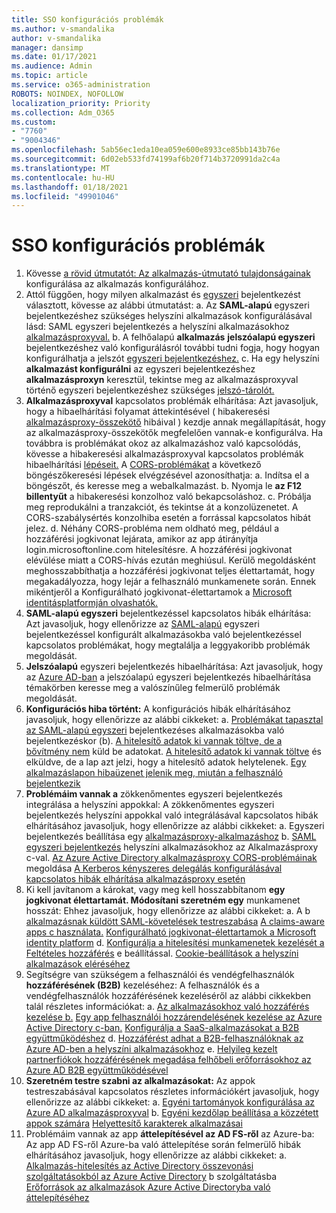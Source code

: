 ```yaml
---
title: SSO konfigurációs problémák
ms.author: v-smandalika
author: v-smandalika
manager: dansimp
ms.date: 01/17/2021
ms.audience: Admin
ms.topic: article
ms.service: o365-administration
ROBOTS: NOINDEX, NOFOLLOW
localization_priority: Priority
ms.collection: Adm_O365
ms.custom:
- "7760"
- "9004346"
ms.openlocfilehash: 5ab56ec1eda10ea059e600e8933ce85bb143b76e
ms.sourcegitcommit: 6d02eb533fd74199af6b20f714b3720991da2c4a
ms.translationtype: MT
ms.contentlocale: hu-HU
ms.lasthandoff: 01/18/2021
ms.locfileid: "49901046"
---
```

# <a name="sso-configuration-issues"></a>SSO konfigurációs problémák

1. Kövesse [a rövid útmutatót: Az alkalmazás-útmutató tulajdonságainak](https://docs.microsoft.com/azure/active-directory/manage-apps/add-application-portal-configure) konfigurálása az alkalmazás konfigurálához.
2. Attól függően, hogy milyen alkalmazást és [egyszeri](https://docs.microsoft.com/azure/active-directory/manage-apps/sso-options) bejelentkezést választott, kövesse az alábbi útmutatást: a. Az **SAML-alapú** egyszeri bejelentkezéshez szükséges helyszíni alkalmazások konfigurálásával lásd: SAML egyszeri bejelentkezés a helyszíni alkalmazásokhoz [alkalmazásproxyval.](https://docs.microsoft.com/azure/active-directory/manage-apps/application-proxy-configure-single-sign-on-on-premises-apps)
    b. A felhőalapú **alkalmazás** **jelszóalapú egyszeri** bejelentkezéshez való konfigurálásról további tudni fogja, hogy hogyan konfigurálhatja a jelszót [egyszeri bejelentkezéshez.](https://docs.microsoft.com/azure/active-directory/manage-apps/configure-password-single-sign-on-non-gallery-applications)
    c. Ha egy helyszíni **alkalmazást konfigurálni** az egyszeri bejelentkezéshez **alkalmazásproxyn** keresztül, tekintse meg az alkalmazásproxyval történő egyszeri bejelentkezéshez szükséges [jelszó-tárolót.](https://docs.microsoft.com/azure/active-directory/manage-apps/application-proxy-configure-single-sign-on-password-vaulting)
3. **Alkalmazásproxyval** kapcsolatos problémák elhárítása: Azt javasoljuk, hogy a hibaelhárítási folyamat áttekintésével ( hibakeresési [alkalmazásproxy-összekötő](https://docs.microsoft.com/azure/active-directory/manage-apps/application-proxy-debug-connectors) hibáival ) kezdje annak megállapítását, hogy az alkalmazásproxy-összekötők megfelelően vannak-e konfigurálva. Ha továbbra is problémákat okoz az alkalmazáshoz való kapcsolódás, kövesse a hibakeresési alkalmazásproxyval kapcsolatos problémák hibaelhárítási [lépéseit.](https://docs.microsoft.com/azure/active-directory/manage-apps/application-proxy-debug-apps) A [CORS-problémákat](https://docs.microsoft.com/azure/active-directory/manage-apps/application-proxy-understand-cors-issues#understand-and-identify-cors-issues) a következő böngészőkeresési lépések elvégzésével azonosíthatja: a. Indítsa el a böngészőt, és keresse meg a webalkalmazást.
    b. Nyomja le **az F12 billentyűt** a hibakeresési konzolhoz való bekapcsoláshoz.
    c. Próbálja meg reprodukálni a tranzakciót, és tekintse át a konzolüzenetet. A CORS-szabálysértés konzolhiba esetén a forrással kapcsolatos hibát jelez.
    d. Néhány CORS-probléma nem oldható meg, például a hozzáférési jogkivonat lejárata, amikor az app átirányítja login.microsoftonline.com hitelesítésre. A hozzáférési jogkivonat elévülése miatt a CORS-hívás ezután meghiúsul. Kerülő megoldásként meghosszabbíthatja a hozzáférési jogkivonat teljes élettartamát, hogy megakadályozza, hogy lejár a felhasználó munkamenete során. Ennek mikéntjeről a Konfigurálható jogkivonat-élettartamok a [Microsoft identitásplatformján olvashatók.](https://docs.microsoft.com/azure/active-directory/develop/active-directory-configurable-token-lifetimes)
4. **SAML-alapú egyszeri** bejelentkezéssel kapcsolatos hibák elhárítása: Azt javasoljuk, hogy ellenőrizze az [SAML-alapú](https://docs.microsoft.com/azure/active-directory/manage-apps/application-sign-in-problem-federated-sso-gallery) egyszeri bejelentkezéssel konfigurált alkalmazásokba való bejelentkezéssel kapcsolatos problémákat, hogy megtalálja a leggyakoribb problémák megoldását.
5. **Jelszóalapú** egyszeri bejelentkezés hibaelhárítása: Azt javasoljuk, hogy az [Azure AD-ban](https://docs.microsoft.com/azure/active-directory/manage-apps/troubleshoot-password-based-sso) a jelszóalapú egyszeri bejelentkezés hibaelhárítása témakörben keresse meg a valószínűleg felmerülő problémák megoldását.
6. **Konfigurációs hiba történt:** A konfigurációs hibák elhárításához javasoljuk, hogy ellenőrizze az alábbi cikkeket: a. [Problémákat tapasztal az SAML-alapú egyszeri](https://docs.microsoft.com/azure/active-directory/manage-apps/application-sign-in-problem-federated-sso-gallery) bejelentkezéses alkalmazásokba való bejelentkezéskor (b). [A hitelesítő adatok ki vannak töltve, de a bővítmény nem](https://docs.microsoft.com/azure/active-directory/manage-apps/troubleshoot-password-based-sso#credentials-are-filled-in-but-the-extension-does-not-submit-them) küld be adatokat. [A hitelesítő adatok ki vannak töltve](https://docs.microsoft.com/azure/active-directory/manage-apps/troubleshoot-password-based-sso) és elküldve, de a lap azt jelzi, hogy a hitelesítő adatok helytelenek. [Egy alkalmazáslapon hibaüzenet jelenik meg, miután a felhasználó bejelentkezik](https://docs.microsoft.com/azure/active-directory/manage-apps/application-sign-in-problem-application-error)
7. **Problémáim vannak a** zökkenőmentes egyszeri bejelentkezés integrálása a helyszíni appokkal: A zökkenőmentes egyszeri bejelentkezés helyszíni appokkal való integrálásával kapcsolatos hibák elhárításához javasoljuk, hogy ellenőrizze az alábbi cikkeket: a. Egyszeri bejelentkezés beállítása egy [alkalmazásproxy-alkalmazáshoz](https://docs.microsoft.com/azure/active-directory/manage-apps/application-proxy-config-sso-how-to) b. [SAML egyszeri bejelentkezés](https://docs.microsoft.com/azure/active-directory/manage-apps/application-proxy-configure-single-sign-on-on-premises-apps) helyszíni alkalmazásokhoz az Alkalmazásproxy c-val. [Az Azure Active Directory alkalmazásproxy CORS-problémáinak](https://docs.microsoft.com/azure/active-directory/manage-apps/application-proxy-understand-cors-issues#solutions-for-application-proxy-cors-issues) megoldása [A Kerberos kényszeres delegálás konfigurálásával kapcsolatos hibák elhárítása alkalmazásproxy esetén](https://docs.microsoft.com/azure/active-directory/manage-apps/application-proxy-back-end-kerberos-constrained-delegation-how-to)
8. Ki kell javítanom a károkat, vagy meg kell hosszabbítanom **egy jogkivonat élettartamát. Módosítani szeretném egy** munkamenet hosszát: Ehhez javasoljuk, hogy ellenőrizze az alábbi cikkeket: a. A b [alkalmazásnak küldött SAML-követelések testreszabása](https://docs.microsoft.com/azure/active-directory/develop/active-directory-claims-mapping) [A claims-aware apps c használata.](https://docs.microsoft.com/azure/active-directory/manage-apps/application-proxy-configure-for-claims-aware-applications) [Konfigurálható jogkivonat-élettartamok a Microsoft identity platform](https://docs.microsoft.com/azure/active-directory/develop/active-directory-configurable-token-lifetimes) d. [Konfigurálja a hitelesítési munkamenetek kezelését a Feltételes hozzáférés](https://docs.microsoft.com/azure/active-directory/conditional-access/howto-conditional-access-session-lifetime) e beállítással. [Cookie-beállítások a helyszíni alkalmazások eléréséhez](https://docs.microsoft.com/azure/active-directory/manage-apps/application-proxy-configure-cookie-settings)
9. Segítségre van szükségem a felhasználói és vendégfelhasználók **hozzáférésének (B2B)** kezeléséhez: A felhasználók és a vendégfelhasználók hozzáférésének kezeléséről az alábbi cikkekben talál részletes információkat: a. [Az alkalmazásokhoz való hozzáférés kezelése b.](https://docs.microsoft.com/azure/active-directory/manage-apps/what-is-access-management) [Egy app felhasználói hozzárendelésének kezelése az Azure Active Directory c-ban.](https://docs.microsoft.com/azure/active-directory/manage-apps/assign-user-or-group-access-portal) [Konfigurálja a SaaS-alkalmazásokat a B2B együttműködéshez](https://docs.microsoft.com/azure/active-directory/external-identities/configure-saas-apps) d. [Hozzáférést adhat a B2B-felhasználóknak az Azure AD-ben a helyszíni alkalmazásokhoz](https://docs.microsoft.com/azure/active-directory/external-identities/configure-saas-apps) e. [Helyileg kezelt partnerfiókok hozzáférésének megadása felhőbeli erőforrásokhoz az Azure AD B2B együttműködésével](https://docs.microsoft.com/azure/active-directory/external-identities/hybrid-on-premises-to-cloud)
10. **Szeretném testre szabni az alkalmazásokat:** Az appok testreszabásával kapcsolatos részletes információkért javasoljuk, hogy ellenőrizze az alábbi cikkeket: a. [Egyéni tartományok konfigurálása az Azure AD alkalmazásproxyval](https://docs.microsoft.com/azure/active-directory/manage-apps/application-proxy-configure-custom-domain) b. [Egyéni kezdőlap beállítása a közzétett appok számára](https://docs.microsoft.com/azure/active-directory/manage-apps/application-proxy-configure-custom-home-page) [Helyettesítő karakterek alkalmazásai](https://docs.microsoft.com/azure/active-directory/manage-apps/application-proxy-wildcard)
11. Problémáim vannak az app **áttelepítésével az AD FS-ről** az Azure-ba: Az app AD FS-ről Azure-ba való áttelepítése során felmerülő hibák elhárításához javasoljuk, hogy ellenőrizze az alábbi cikkeket: a. [Alkalmazás-hitelesítés az Active Directory összevonási szolgáltatásokból az Azure Active Directory](https://docs.microsoft.com/azure/active-directory/manage-apps/migrate-adfs-apps-to-azure) b szolgáltatásba [Erőforrások az alkalmazások Azure Active Directoryba való áttelepítéséhez](https://docs.microsoft.com/azure/active-directory/manage-apps/migration-resources)

